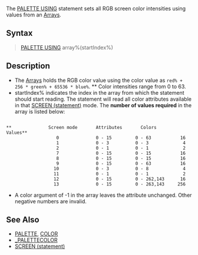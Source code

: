 The [PALETTE USING](PALETTE-USING) statement sets all RGB screen color intensities using values from an [Arrays](Arrays).

## Syntax

>  [PALETTE USING](PALETTE-USING) array%(startIndex%)


## Description

* The [Arrays](Arrays) holds the RGB color value using the color value as `red% + 256 * green% + 65536 * blue%`.
** Color intensities range from 0 to 63.
* startIndex% indicates the index in the array from which the statement should start reading. The statement will read all color attributes available in that [SCREEN (statement)](SCREEN-(statement)) mode. The **number of values required** in the array is listed below:

```text

**              Screen mode       Attributes       Colors         Values**
                   0              0 - 15         0 - 63           16
                   1              0 - 3          0 - 3             4
                   2              0 - 1          0 - 1             2 
                   7              0 - 15         0 - 15           16
                   8              0 - 15         0 - 15           16
                   9              0 - 15         0 - 63           16
                  10              0 - 3          0 - 8             4
                  11              0 - 1          0 - 1             2
                  12              0 - 15         0 - 262,143      16
                  13              0 - 15         0 - 263,143     256 

```

* A color argument of -1 in the array leaves the attribute unchanged. Other negative numbers are invalid.

## See Also

* [PALETTE](PALETTE), [COLOR](COLOR)
* [_PALETTECOLOR](_PALETTECOLOR)
* [SCREEN (statement)](SCREEN-(statement))
